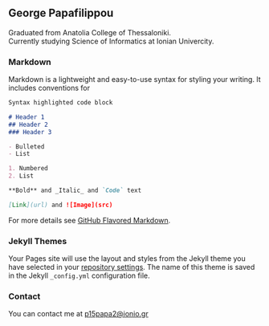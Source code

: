 ## George Papafilippou

Graduated from Anatolia College of Thessaloniki. <br/>
Currently studying Science of Informatics at Ionian Univercity. <br/>

### Markdown

Markdown is a lightweight and easy-to-use syntax for styling your writing. It includes conventions for

```markdown
Syntax highlighted code block

# Header 1
## Header 2
### Header 3

- Bulleted
- List

1. Numbered
2. List

**Bold** and _Italic_ and `Code` text

[Link](url) and ![Image](src)
```

For more details see [GitHub Flavored Markdown](https://guides.github.com/features/mastering-markdown/).

### Jekyll Themes

Your Pages site will use the layout and styles from the Jekyll theme you have selected in your [repository settings](https://github.com/p15papa2/CV/settings). The name of this theme is saved in the Jekyll `_config.yml` configuration file.

### Contact

You can contact me at p15papa2@ionio.gr
